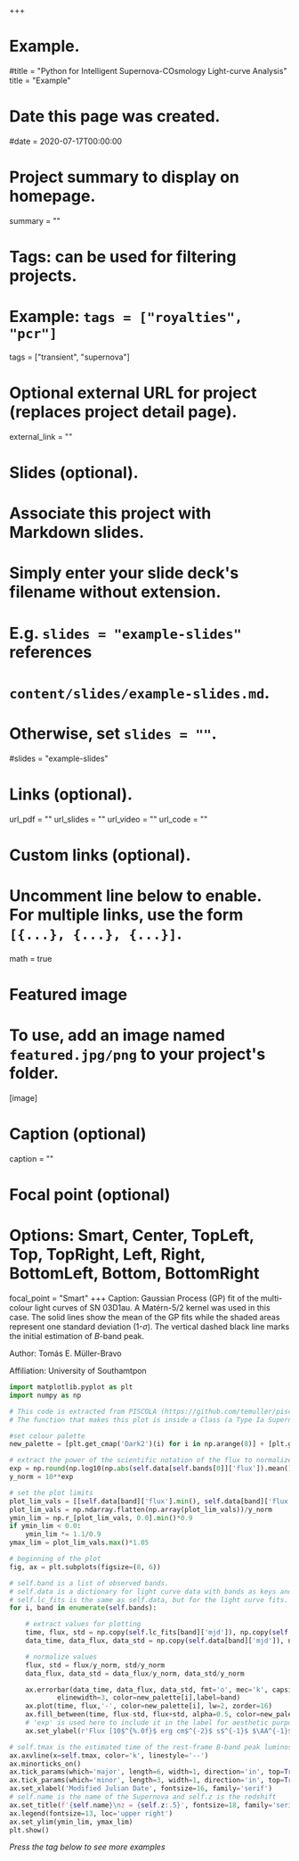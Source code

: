 +++
# Example.
#title = "Python for Intelligent Supernova-COsmology Light-curve Analysis"
title = "Example"

# Date this page was created.
#date = 2020-07-17T00:00:00

# Project summary to display on homepage.
summary = ""

# Tags: can be used for filtering projects.
# Example: `tags = ["royalties", "pcr"]`
tags = ["transient", "supernova"]

# Optional external URL for project (replaces project detail page).
external_link = ""

# Slides (optional).
#   Associate this project with Markdown slides.
#   Simply enter your slide deck's filename without extension.
#   E.g. `slides = "example-slides"` references 
#   `content/slides/example-slides.md`.
#   Otherwise, set `slides = ""`.
#slides = "example-slides"

# Links (optional).
url_pdf = ""
url_slides = ""
url_video = ""
url_code = ""

# Custom links (optional).
#   Uncomment line below to enable. For multiple links, use the form `[{...}, {...}, {...}]`.

math = true
# Featured image
# To use, add an image named `featured.jpg/png` to your project's folder. 
[image]
  # Caption (optional)
  caption = ""
  
  # Focal point (optional)
  # Options: Smart, Center, TopLeft, Top, TopRight, Left, Right, BottomLeft, Bottom, BottomRight
  focal_point = "Smart"
+++
Caption: Gaussian Process (GP) fit of the multi-colour light curves of SN 03D1au. A Matérn-5/2 kernel was used in this case. The solid lines show the mean of the GP fits while the shaded areas represent one standard deviation (1-$\sigma$). The vertical dashed black line marks the initial estimation of $B$-band peak.

Author: Tomás E. Müller-Bravo  

Affiliation: University of Southamtpon  


```python
import matplotlib.pyplot as plt
import numpy as np

# This code is extracted from PISCOLA (https://github.com/temuller/piscola, piscola/sn.py).
# The function that makes this plot is inside a Class (a Type Ia Supernova object). This is a modified version of the actual code.

#set colour palette
new_palette = [plt.get_cmap('Dark2')(i) for i in np.arange(8)] + [plt.get_cmap('Set1')(i) for i in np.arange(8)]

# extract the power of the scientific notation of the flux to normalize the values
exp = np.round(np.log10(np.abs(self.data[self.bands[0]]['flux']).mean()), 0)
y_norm = 10**exp

# set the plot limits
plot_lim_vals = [[self.data[band]['flux'].min(), self.data[band]['flux'].max()] for band in self.bands]
plot_lim_vals = np.ndarray.flatten(np.array(plot_lim_vals))/y_norm
ymin_lim = np.r_[plot_lim_vals, 0.0].min()*0.9
if ymin_lim < 0.0:
    ymin_lim *= 1.1/0.9
ymax_lim = plot_lim_vals.max()*1.05

# beginning of the plot
fig, ax = plt.subplots(figsize=(8, 6))

# self.band is a list of observed bands.
# self.data is a dictionary for light curve data with bands as keys and dictionaries as values with 'mjd', 'flux' and 'std' as keys.
# self.lc_fits is the same as self.data, but for the light curve fits.
for i, band in enumerate(self.bands):

	# extract values for plotting	
	time, flux, std = np.copy(self.lc_fits[band]['mjd']), np.copy(self.lc_fits[band]['flux']), np.copy(self.lc_fits[band]['std'])
	data_time, data_flux, data_std = np.copy(self.data[band]['mjd']), np.copy(self.data[band]['flux']), np.copy(self.data[band]['flux_err'])

	# normalize values
	flux, std = flux/y_norm, std/y_norm
	data_flux, data_std = data_flux/y_norm, data_std/y_norm

	ax.errorbar(data_time, data_flux, data_std, fmt='o', mec='k', capsize=3, capthick=2, ms=8,
		    elinewidth=3, color=new_palette[i],label=band)
	ax.plot(time, flux,'-', color=new_palette[i], lw=2, zorder=16)
	ax.fill_between(time, flux-std, flux+std, alpha=0.5, color=new_palette[i])
	# 'exp' is used here to include it in the label for aesthetic purposes
	ax.set_ylabel(r'Flux [10$^{%.0f}$ erg cm$^{-2}$ s$^{-1}$ $\AA^{-1}$]'%exp, fontsize=16, family='serif')

# self.tmax is the estimated time of the rest-frame B-band peak luminosity
ax.axvline(x=self.tmax, color='k', linestyle='--')
ax.minorticks_on()
ax.tick_params(which='major', length=6, width=1, direction='in', top=True, right=True, labelsize=16)
ax.tick_params(which='minor', length=3, width=1, direction='in', top=True, right=True, labelsize=16)
ax.set_xlabel('Modified Julian Date', fontsize=16, family='serif')
# self.name is the name of the Supernova and self.z is the redshift
ax.set_title(f'{self.name}\nz = {self.z:.5}', fontsize=18, family='serif')
ax.legend(fontsize=13, loc='upper right')
ax.set_ylim(ymin_lim, ymax_lim)
plt.show()

```

_Press the tag below to see more examples_
